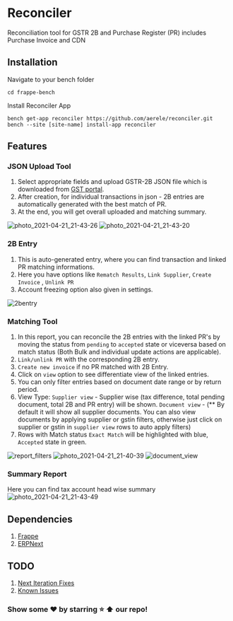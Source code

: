# Reconciler

Reconciliation tool for GSTR 2B and Purchase Register (PR) includes Purchase Invoice and CDN

## Installation
Navigate to your bench folder
```
cd frappe-bench
```
Install Reconciler App
```
bench get-app reconciler https://github.com/aerele/reconciler.git
bench --site [site-name] install-app reconciler
```

## Features
  ### JSON Upload Tool
  
  1. Select appropriate fields and upload GSTR-2B JSON file which is downloaded from [GST portal](https://www.gst.gov.in/).
  2. After creation, for individual transactions in json - 2B entries are automatically generated with the best match of PR.
  3. At the end, you will get overall uploaded and matching summary.

  ![photo_2021-04-21_21-43-26](https://user-images.githubusercontent.com/36359901/115586950-bd7c0280-a2ea-11eb-8c9c-33b2f986c706.jpg)
  ![photo_2021-04-21_21-43-20](https://user-images.githubusercontent.com/36359901/115586937-b8b74e80-a2ea-11eb-87e5-b9a01551e2bb.jpg)


  ### 2B Entry
  1. This is auto-generated entry, where you can find transaction and linked PR matching informations.
  2. Here you have options like ```Rematch Results```, ```Link Supplier```, ```Create Invoice``` , ```Unlink PR```
  3. Account freezing option also given in settings.
  
  ![2bentry](https://user-images.githubusercontent.com/36359901/115589932-0bded080-a2ee-11eb-82a2-0dfed3c919f7.gif)

  ### Matching Tool
  
  1. In this report, you can reconcile the 2B entries with the linked PR's by moving the status from ```pending``` to ```accepted``` state or viceversa based on match status (Both Bulk and individual update actions are applicable).
  2. ```Link/unlink PR``` with the corresponding 2B entry.
  3. ```Create new invoice``` if no PR matched with 2B Entry.
  4. Click on ```view``` option to see differentiate view of the linked entries.
  5. You can only filter entries based on document date range or by return period.
  6. View Type:
      ```Supplier view``` - Supplier wise (tax difference, total pending document, total 2B and PR entry) will be shown.
      ```Document view``` - (** By default it will show all supplier documents. You can also view documents by applying supplier or gstin filters,         otherwise just click on supplier or gstin in ```supplier view``` rows to auto apply filters)
   4. Rows with Match status ```Exact Match``` will be highlighted with blue, ```Accepted``` state in green.
      
  ![report_filters](https://user-images.githubusercontent.com/36359901/115587545-6cb8d980-a2eb-11eb-9d6c-15bcbd3715cb.gif)
  ![photo_2021-04-21_21-40-39](https://user-images.githubusercontent.com/36359901/115586576-5c542f00-a2ea-11eb-99d3-025aaf2ea449.jpg)
  ![document_view](https://user-images.githubusercontent.com/36359901/115589979-1731fc00-a2ee-11eb-863f-5df9ad86e287.gif)

  ### Summary Report
  Here you can find tax account head wise summary
  ![photo_2021-04-21_21-43-49](https://user-images.githubusercontent.com/36359901/115586963-c076f300-a2ea-11eb-9e42-fa04ed008bd1.jpg)

## Dependencies

1. [Frappe](https://github.com/frappe/frappe)
2. [ERPNext](https://github.com/frappe/erpnext)

## TODO
1. [Next Iteration Fixes](https://github.com/aerele/reconciler/issues/5)
2. [Known Issues](https://github.com/aerele/reconciler/issues/11)

### Show some ❤️ by starring :star: :arrow_up: our repo!
